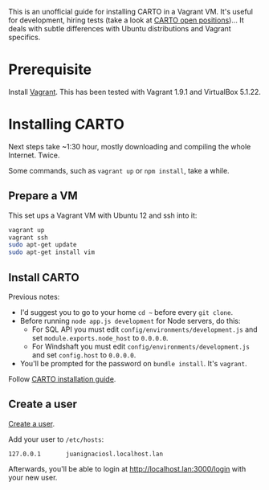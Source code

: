 This is an unofficial guide for installing CARTO in a Vagrant VM. It's useful for development, hiring tests (take a look at [CARTO open positions](https://carto.com/jobs))... It deals with subtle differences with Ubuntu distributions and Vagrant specifics.

# Prerequisite

Install [Vagrant](https://www.vagrantup.com/intro/getting-started/install.html). This has been tested with Vagrant 1.9.1 and VirtualBox 5.1.22.

# Installing CARTO

Next steps take ~1:30 hour, mostly downloading and compiling the whole Internet. Twice.

Some commands, such as `vagrant up` or `npm install`, take a while.

## Prepare a VM

This set ups a Vagrant VM with Ubuntu 12 and ssh into it:

```bash
vagrant up
vagrant ssh
sudo apt-get update
sudo apt-get install vim
```

## Install CARTO

Previous notes:
- I'd suggest you to go to your home `cd ~` before every `git clone`.
- Before running `node app.js development` for Node servers, do this:
  - For SQL API you must edit `config/environments/development.js` and set `module.exports.node_host` to `0.0.0.0`.
  - For Windshaft you must edit `config/environments/development.js` and set `config.host` to `0.0.0.0`. 
- You'll be prompted for the password on `bundle install`. It's `vagrant`.

Follow [CARTO installation guide](http://cartodb.readthedocs.io/en/latest/install.html).

## Create a user

[Create a user](http://cartodb.readthedocs.io/en/latest/operations/create_users.html).

Add your user to `/etc/hosts`:

```
127.0.0.1       juanignaciosl.localhost.lan
```

Afterwards, you'll be able to login at http://localhost.lan:3000/login with your new user.
